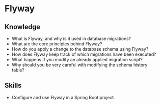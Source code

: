 # Flyway

## Knowledge

* What is Flyway, and why is it used in database migrations?
* What are the core principles behind Flyway?
* How do you apply a change to the database schema using Flyway?
* How does Flyway keep track of which migrations have been executed?
* What happens if you modify an already applied migration script?
* Why should you be very careful with modifying the schema history table?

## Skills

* Configure and use Flyway in a Spring Boot project.